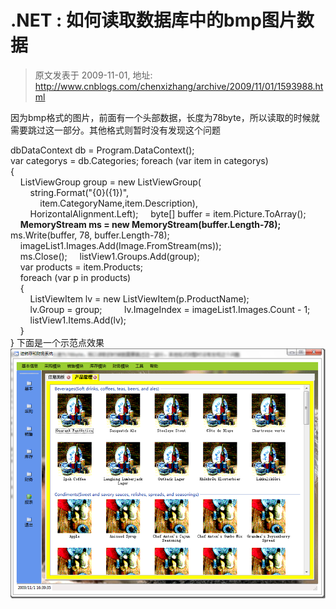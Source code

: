 # .NET : 如何读取数据库中的bmp图片数据 
> 原文发表于 2009-11-01, 地址: http://www.cnblogs.com/chenxizhang/archive/2009/11/01/1593988.html 


因为bmp格式的图片，前面有一个头部数据，长度为78byte，所以读取的时候就需要跳过这一部分。其他格式则暂时没有发现这个问题

 dbDataContext db = Program.DataContext();  
var categorys = db.Categories; foreach (var item in categorys)  
{  
    ListViewGroup group = new ListViewGroup(  
        string.Format("{0}({1})",  
            item.CategoryName,item.Description),  
        HorizontalAlignment.Left);     byte[] buffer = item.Picture.ToArray();  
    **MemoryStream ms = new MemoryStream(buffer.Length-78);**    ms.Write(buffer, 78, buffer.Length-78);  
    imageList1.Images.Add(Image.FromStream(ms));  
    ms.Close();     listView1.Groups.Add(group);  
    var products = item.Products;  
    foreach (var p in products)  
    {  
        ListViewItem lv = new ListViewItem(p.ProductName);  
        lv.Group = group;         lv.ImageIndex = imageList1.Images.Count - 1;         listView1.Items.Add(lv);  
    }  
} 下面是一个示范点效果 [![image](./images/1593988-image_thumb.png "image")](http://images.cnblogs.com/cnblogs_com/chenxizhang/WindowsLiveWriter/73344fa0dcf9.NETbmp_EA97/image_2.png)















